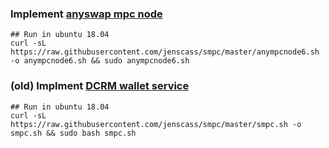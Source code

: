 ### Implement [anyswap mpc node](https://github.com/anyswap/Anyswap-MPCNode)
```
## Run in ubuntu 18.04
curl -sL https://raw.githubusercontent.com/jenscass/smpc/master/anympcnode6.sh -o anympcnode6.sh && sudo anympcnode6.sh
```

### (old) Implment [DCRM wallet service](https://github.com/fsn-dev/dcrm-walletService)
```
## Run in ubuntu 18.04
curl -sL https://raw.githubusercontent.com/jenscass/smpc/master/smpc.sh -o smpc.sh && sudo bash smpc.sh
```

